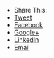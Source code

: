 <ul class="social inline-list">
		 <li><label>Share This:</label></li>
		 <li><a href="https://twitter.com/intent/tweet?text={{ page.tweet }}&url={{ page.short-url }}&hashtags={{ page.hashtags }}" class="btn btn-tweet" onclick="window.open(this.href, '', 'resizable=no,status=no,location=no,toolbar=no,menubar=no,fullscreen=no,scrollbars=no,dependent=no,width=400px,height=500px'); return false;"><i class="fa fa-twitter"></i> Tweet</a></li>
         <li><a href="http://www.facebook.com/sharer/sharer.php?u={{ site.url }}{{ post.url }}" class="btn btn-facebook" onclick="window.open(this.href, '', 'resizable=no,status=no,location=no,toolbar=no,menubar=no,fullscreen=no,scrollbars=no,dependent=no,width=400px,height=500px'); return false;"><i class="fa fa-facebook"></i> Facebook</a></li>
         <li><a href="https://plus.google.com/share?url={{ site.url }}{{ post.url }}" class="btn btn-google" onclick="window.open(this.href, '', 'resizable=no,status=no,location=no,toolbar=no,menubar=no,fullscreen=no,scrollbars=no,dependent=no,width=500px,height=500px'); return false;"><i class="fa fa-google-plus"></i> Google+</a></li>
         <li><a href="http://www.linkedin.com/shareArticle?mini=true&url={{ site.url }}&title={{ post.title }}&source={{ site.url }}{{ post.url }}" class="btn btn-linkedin" onclick="window.open(this.href, '', 'resizable=no,status=no,location=no,toolbar=no,menubar=no,fullscreen=no,scrollbars=no,dependent=no,width=500px,height=500px'); return false;"><i class="fa fa-linkedin"></i> LinkedIn</a></li>
         <li><a href="mailto:?Subject={{ post.title }}&Body=I%20saw%20this%20and%20thought%20of%20you!%20{{ site.url }}{{ post.url }}" class="btn btn-mail"><i class="fa fa-envelope-o"></i> Email</a></li>
</ul>	
